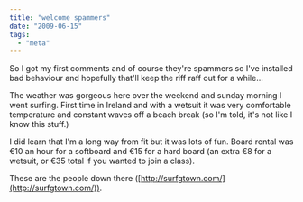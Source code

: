 ```yaml
---
title: "welcome spammers"
date: "2009-06-15"
tags:
  - "meta"
---
```


So I got my first comments and of course they're spammers so I've installed bad behaviour and hopefully that'll keep the riff raff out for a while...

The weather was gorgeous here over the weekend and sunday morning I went surfing. First time in Ireland and with a wetsuit it was very comfortable temperature and constant waves off a beach break (so I'm told, it's not like I know this stuff.)

I did learn that I'm a long way from fit but it was lots of fun. Board rental was €10 an hour for a softboard and €15 for a hard board (an extra €8 for a wetsuit, or €35 total if you wanted to join a class).

These are the people down there ([http://surfgtown.com/](http://surfgtown.com/)).
